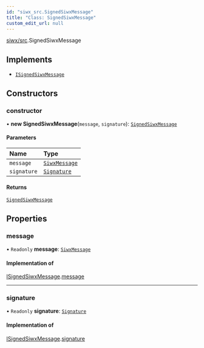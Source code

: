 ```yaml
---
id: "siwx_src.SignedSiwxMessage"
title: "Class: SignedSiwxMessage"
custom_edit_url: null
---
```


[siwx/src](../modules/siwx_src.md).SignedSiwxMessage

## Implements

- [`ISignedSiwxMessage`](../interfaces/siwx_src.ISignedSiwxMessage.md)

## Constructors

### constructor

• **new SignedSiwxMessage**(`message`, `signature`): [`SignedSiwxMessage`](siwx_src.SignedSiwxMessage.md)

#### Parameters

| Name | Type |
| :------ | :------ |
| `message` | [`SiwxMessage`](siwx_src.SiwxMessage.md) |
| `signature` | [`Signature`](../modules/siwx_src.md#signature) |

#### Returns

[`SignedSiwxMessage`](siwx_src.SignedSiwxMessage.md)

## Properties

### message

• `Readonly` **message**: [`SiwxMessage`](siwx_src.SiwxMessage.md)

#### Implementation of

[ISignedSiwxMessage](../interfaces/siwx_src.ISignedSiwxMessage.md).[message](../interfaces/siwx_src.ISignedSiwxMessage.md#message)

___

### signature

• `Readonly` **signature**: [`Signature`](../modules/siwx_src.md#signature)

#### Implementation of

[ISignedSiwxMessage](../interfaces/siwx_src.ISignedSiwxMessage.md).[signature](../interfaces/siwx_src.ISignedSiwxMessage.md#signature)
